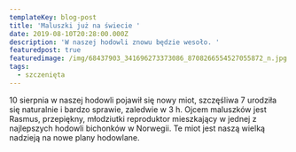 ```yaml
---
templateKey: blog-post
title: 'Maluszki już na świecie '
date: 2019-08-10T20:28:00.000Z
description: 'W naszej hodowli znowu będzie wesoło. '
featuredpost: true
featuredimage: /img/68437903_341696273373086_8708266554527055872_n.jpg
tags:
  - szczenięta
---
```

10 sierpnia w naszej hodowli pojawił się nowy miot, szczęśliwa 7 urodziła się naturalnie i bardzo sprawie, zaledwie w 3 h. Ojcem maluszków jest Rasmus, przepiękny, młodziutki reproduktor mieszkający w jednej z najlepszych hodowli bichonków w Norwegii. Te miot jest naszą wielką nadzieją na nowe plany hodowlane.
